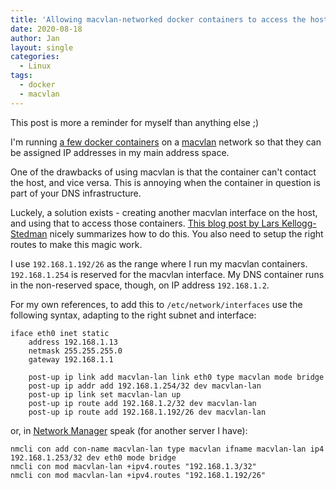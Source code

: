 ```yaml
---
title: 'Allowing macvlan-networked docker containers to access the host'
date: 2020-08-18
author: Jan
layout: single
categories:
  - Linux
tags:
  - docker
  - macvlan
---
```

This post is more a reminder for myself than anything else ;)

I'm running [a few docker containers](/2020/05/07/enter-zfs/) on a [macvlan](https://docs.docker.com/network/macvlan/) 
network so that they can be assigned IP addresses in my main address space.

One of the drawbacks of using macvlan is that the container can't contact the host, and vice versa. This is annoying when
the container in question is part of your DNS infrastructure.

Luckely, a solution exists - creating another macvlan interface on the host, and using that to access those containers.
[This blog post by Lars Kellogg-Stedman](https://blog.oddbit.com/post/2018-03-12-using-docker-macvlan-networks/) nicely 
summarizes how to do this. You also need to setup the right routes to make this magic work.

I use `192.168.1.192/26` as the range where I run my macvlan containers. `192.168.1.254` is reserved for the macvlan interface.
My DNS container runs in the non-reserved space, though, on IP address `192.168.1.2`.
  
For my own references, to add this to `/etc/network/interfaces` use the following syntax, adapting to the right 
subnet and interface:

```
iface eth0 inet static
    address 192.168.1.13
    netmask 255.255.255.0
    gateway 192.168.1.1

    post-up ip link add macvlan-lan link eth0 type macvlan mode bridge
    post-up ip addr add 192.168.1.254/32 dev macvlan-lan
    post-up ip link set macvlan-lan up
    post-up ip route add 192.168.1.2/32 dev macvlan-lan
    post-up ip route add 192.168.1.192/26 dev macvlan-lan
```

or, in [Network Manager](https://wiki.gnome.org/Projects/NetworkManager) speak (for another server I have):

```
nmcli con add con-name macvlan-lan type macvlan ifname macvlan-lan ip4 192.168.1.253/32 dev eth0 mode bridge
nmcli con mod macvlan-lan +ipv4.routes "192.168.1.3/32"
nmcli con mod macvlan-lan +ipv4.routes "192.168.1.192/26"
```
